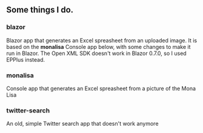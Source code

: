 ## Some things I do.

### blazor
Blazor app that generates an Excel spreasheet from an uploaded image.
It is based on the <b>monalisa</b> Console app below, with some changes to make it run in Blazor.
The Open XML SDK doesn't work in Blazor 0.7.0, so I used EPPlus instead.

### monalisa
Console app that generates an Excel spreasheet from a picture of the Mona Lisa

### twitter-search
An old, simple Twitter search app that doesn't work anymore